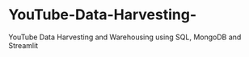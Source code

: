 # YouTube-Data-Harvesting-
YouTube Data Harvesting and Warehousing using SQL, MongoDB and Streamlit
